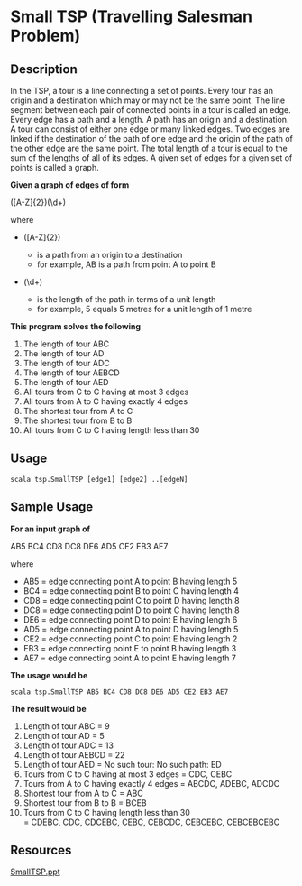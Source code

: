 Small TSP (Travelling Salesman Problem)
=======================================

Description
-----------

In the TSP, a tour is a line connecting a set of points.  Every tour has an 
origin and a destination which may or may not be the same point. The line 
segment between each pair of connected points in a tour is called an edge. 
Every edge has a path and a length. A path has an origin and a destination. 
A tour can consist of either one edge or many linked edges. Two edges are 
linked if the destination of the path of one edge and the origin of the path 
of the other edge are the same point. The total length of a tour is equal to 
the sum of the lengths of all of its edges. A given set of edges for a given 
set of points is called a graph.

**Given a graph of edges of form**

([A-Z]{2})(\d+)

where

- ([A-Z]{2})
  - is a path from an origin to a destination
  - for example, AB is a path from point A to point B
  
- (\d+) 
  - is the length of the path in terms of a unit length
  - for example, 5 equals 5 metres for a unit length of 1 metre

**This program solves the following**

1. The length of tour ABC
2. The length of tour AD
3. The length of tour ADC
4. The length of tour AEBCD
5. The length of tour AED
6. All tours from C to C having at most 3 edges
7. All tours from A to C having exactly 4 edges
8. The shortest tour from A to C
9. The shortest tour from B to B
10. All tours from C to C having length less than 30

Usage
-----

    scala tsp.SmallTSP [edge1] [edge2] ..[edgeN]

Sample Usage
------------

**For an input graph of**

AB5 BC4 CD8 DC8 DE6 AD5 CE2 EB3 AE7
  
where

- AB5 = edge connecting point A to point B having length 5
- BC4 = edge connecting point B to point C having length 4 
- CD8 = edge connecting point C to point D having length 8
- DC8 = edge connecting point D to point C having length 8
- DE6 = edge connecting point D to point E having length 6
- AD5 = edge connecting point A to point D having length 5
- CE2 = edge connecting point C to point E having length 2
- EB3 = edge connecting point E to point B having length 3
- AE7 = edge connecting point A to point E having length 7
  
**The usage would be**

    scala tsp.SmallTSP AB5 BC4 CD8 DC8 DE6 AD5 CE2 EB3 AE7

**The result would be**

1. Length of tour ABC = 9
2. Length of tour AD = 5
3. Length of tour ADC = 13
4. Length of tour AEBCD = 22
5. Length of tour AED = No such tour: No such path: ED
6. Tours from C to C having at most 3 edges = CDC, CEBC
7. Tours from A to C having exactly 4 edges = ABCDC, ADEBC, ADCDC
8. Shortest tour from A to C = ABC
9. Shortest tour from B to B = BCEB
10. Tours from C to C having length less than 30  
    = CDEBC, CDC, CDCEBC, CEBC, CEBCDC, CEBCEBC, CEBCEBCEBC

Resources
---------

[SmallTSP.ppt](SmallTSP/SmallTSP.ppt)
